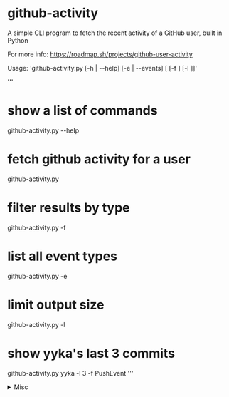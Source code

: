 # github-activity
A simple CLI program to fetch the recent activity of a GitHub user, built in Python

For more info: https://roadmap.sh/projects/github-user-activity

Usage: 'github-activity.py [-h | --help] [-e | --events] [<username> [-f <filter>] [-l <limit>]]'

'''
# show a list of commands
github-activity.py --help

# fetch github activity for a user
github-activity.py <username>

# filter results by type
github-activity.py <username> -f <filter>

# list all event types
github-activity.py -e

# limit output size
github-activity.py <username> -l <limit>

# show yyka's last 3 commits
github-activity.py yyka -l 3 -f PushEvent
'''

<details>
<summary>Misc</summary>
Total time taken: 10h
</details>